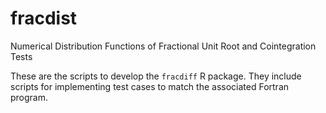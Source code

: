 # fracdist

Numerical Distribution Functions of Fractional Unit Root and Cointegration Tests

These are the scripts to develop the ```fracdiff``` R package.
They include scripts for implementing test cases to match the associated Fortran program.
